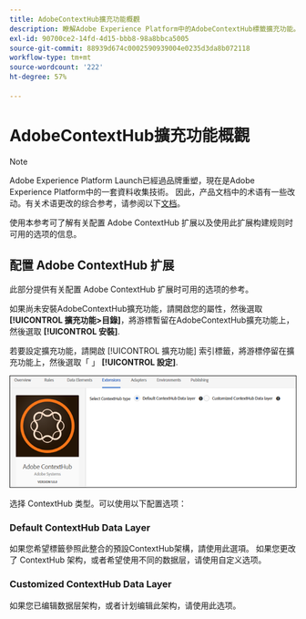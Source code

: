 ```yaml
---
title: AdobeContextHub擴充功能概觀
description: 瞭解Adobe Experience Platform中的AdobeContextHub標籤擴充功能。
exl-id: 90700ce2-14fd-4d15-bbb8-98a8bbca5005
source-git-commit: 88939d674c0002590939004e0235d3da8b072118
workflow-type: tm+mt
source-wordcount: '222'
ht-degree: 57%

---
```


# AdobeContextHub擴充功能概觀

>[!NOTE]
>
>Adobe Experience Platform Launch已經過品牌重塑，現在是Adobe Experience Platform中的一套資料收集技術。 因此，产品文档中的术语有一些改动。有关术语更改的综合参考，请参阅以下[文档](../../../term-updates.md)。

使用本参考可了解有关配置 Adobe ContextHub 扩展以及使用此扩展构建规则时可用的选项的信息。

## 配置 Adobe ContextHub 扩展

此部分提供有关配置 Adobe ContextHub 扩展时可用的选项的参考。

如果尚未安裝AdobeContextHub擴充功能，請開啟您的屬性，然後選取 **[!UICONTROL 擴充功能>目錄]**，將游標暫留在AdobeContextHub擴充功能上，然後選取 **[!UICONTROL 安裝]**.

若要設定擴充功能，請開啟 [!UICONTROL 擴充功能] 索引標籤，將游標停留在擴充功能上，然後選取「 」 **[!UICONTROL 設定]**.

![](../../../images/ext-contexthub-config.png)

选择 ContextHub 类型。可以使用以下配置选项：

### Default ContextHub Data Layer

如果您希望標籤參照此整合的預設ContextHub架構，請使用此選項。 如果您更改了 ContextHub 架构，或者希望使用不同的数据层，请使用自定义选项。

### Customized ContextHub Data Layer

如果您已编辑数据层架构，或者计划编辑此架构，请使用此选项。
